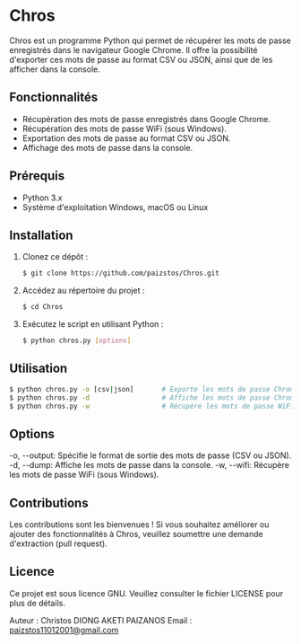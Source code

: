 # Chros

Chros est un programme Python qui permet de récupérer les mots de passe enregistrés dans le navigateur Google Chrome. Il offre la possibilité d'exporter ces mots de passe au format CSV ou JSON, ainsi que de les afficher dans la console.

## Fonctionnalités

- Récupération des mots de passe enregistrés dans Google Chrome.
- Récupération des mots de passe WiFi (sous Windows).
- Exportation des mots de passe au format CSV ou JSON.
- Affichage des mots de passe dans la console.

## Prérequis

- Python 3.x
- Système d'exploitation Windows, macOS ou Linux

## Installation

1. Clonez ce dépôt :

   ```sh
   $ git clone https://github.com/paizstos/Chros.git
   ```
2. Accédez au répertoire du projet :

   ```sh
   $ cd Chros
   ```
3. Exécutez le script en utilisant Python :

   ```sh
   $ python chros.py [options]
   ```

## Utilisation
   ```bash
   $ python chros.py -o [csv|json]       # Exporte les mots de passe Chrome au format CSV ou JSON
   $ python chros.py -d                  # Affiche les mots de passe Chrome dans la console
   $ python chros.py -w                  # Récupère les mots de passe WiFi (sous Windows)
   ```
## Options
-o, --output: Spécifie le format de sortie des mots de passe (CSV ou JSON).
-d, --dump: Affiche les mots de passe dans la console.
-w, --wifi: Récupère les mots de passe WiFi (sous Windows).

## Contributions
Les contributions sont les bienvenues ! Si vous souhaitez améliorer ou ajouter des fonctionnalités à Chros, veuillez soumettre une demande d'extraction (pull request).

## Licence
Ce projet est sous licence GNU. Veuillez consulter le fichier LICENSE pour plus de détails.

Auteur : Christos DIONG AKETI PAIZANOS
Email : paizstos11012001@gmail.com
